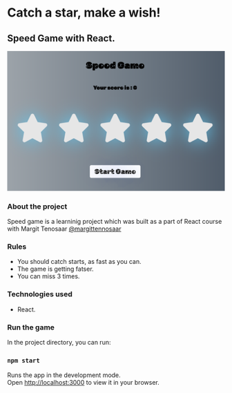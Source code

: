 # Catch a star, make a wish!

## Speed Game with React.

![Screenshot](Screenshot_speedgame.png)

### About the project

Speed game is a learninig project which was built as a part of React course with Margit Tenosaar [@margittennosaar](https://www.github.com/margittennosaar)

### Rules

- You should catch starts, as fast as you can.
- The game is getting fatser.
- You can miss 3 times. 

### Technologies used

- React.

### Run the game

In the project directory, you can run:

### `npm start`

Runs the app in the development mode.\
Open [http://localhost:3000](http://localhost:3000) to view it in your browser.




